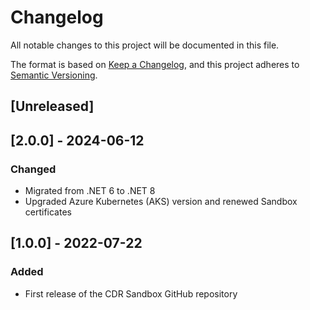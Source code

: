# Changelog
All notable changes to this project will be documented in this file.

The format is based on [Keep a Changelog](https://keepachangelog.com/en/1.1.0/),
and this project adheres to [Semantic Versioning](https://semver.org/spec/v2.0.0.html).

## [Unreleased]

## [2.0.0] - 2024-06-12
### Changed
- Migrated from .NET 6 to .NET 8
- Upgraded Azure Kubernetes (AKS) version and renewed Sandbox certificates

## [1.0.0] - 2022-07-22
### Added
- First release of the CDR Sandbox GitHub repository
